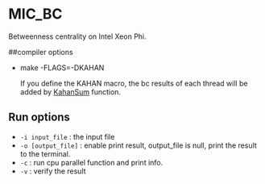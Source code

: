# MIC_BC
Betweenness centrality on Intel Xeon Phi.

##compiler options

* make -FLAGS=-DKAHAN 
	
	If you define the KAHAN macro, the bc results of each thread will be added by [KahanSum](https://en.wikipedia.org/wiki/Kahan_summation_algorithm "kahan summation") function.
	
	
## Run options

* `-i input_file` : the input file
* `-o [output_file]` : enable print result, output_file is null, print the result to the terminal.
*  `-c` : run cpu parallel function and print info.
*  `-v` : verify the result

 
